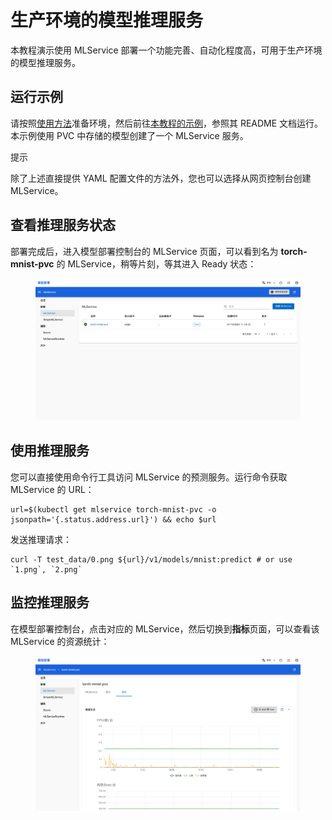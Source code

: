 # 生产环境的模型推理服务

本教程演示使用 MLService 部署一个功能完善、自动化程度高，可用于生产环境的模型推理服务。

## 运行示例

请按照<a target="_blank" rel="noopener noreferrer" href="https://github.com/t9k/tutorial-examples/blob/master/docs/README-zh.md#%E4%BD%BF%E7%94%A8%E6%96%B9%E6%B3%95">使用方法</a>准备环境，然后前往<a target="_blank" rel="noopener noreferrer" href="https://github.com/t9k/tutorial-examples/blob/master/deployment/mlservice-v2/mlservice-torch-pvc">本教程的示例</a>，参照其 README 文档运行。本示例使用 PVC 中存储的模型创建了一个 MLService 服务。

<aside class="note tip">
<div class="title">提示</div>

除了上述直接提供 YAML 配置文件的方法外，您也可以选择从网页控制台创建 MLService。

</aside>

## 查看推理服务状态

部署完成后，进入模型部署控制台的 MLService 页面，可以看到名为 **torch-mnist-pvc** 的 MLService，稍等片刻，等其进入 Ready 状态：

<figure class="screenshot">
    <img alt="ready" src="../assets/tasks/deploy-model-reference-serving/mlservice/running-status.png" class="screenshot"/>
</figure>

## 使用推理服务

您可以直接使用命令行工具访问 MLService 的预测服务。运行命令获取 MLService 的 URL：

``` shell
url=$(kubectl get mlservice torch-mnist-pvc -o jsonpath='{.status.address.url}') && echo $url
```

发送推理请求：

``` shell
curl -T test_data/0.png ${url}/v1/models/mnist:predict # or use `1.png`, `2.png`
```

## 监控推理服务

在模型部署控制台，点击对应的 MLService，然后切换到**指标**页面，可以查看该 MLService 的资源统计：

<figure class="screenshot">
  <img alt="resource-usage" src="../assets/tasks/deploy-model-reference-serving/mlservice/resource-usage.png" class="screenshot"/>
</figure>
